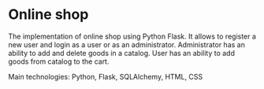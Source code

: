 # Online shop

The implementation of online shop using Python Flask. It allows to register a new user and login as a user or as an administrator. Administrator has an ability to add and delete goods in a catalog. User has an ability to add goods from catalog to the cart.

Main technologies: Python, Flask, SQLAlchemy, HTML, CSS
